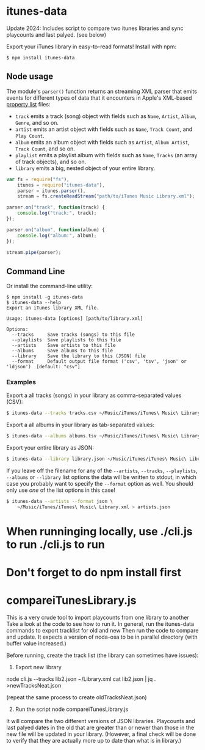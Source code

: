 # itunes-data

Update 2024:
Includes script to compare two itunes libraries and sync playcounts and last palyed. (see below)

Export your iTunes library in easy-to-read formats! Install with npm:

```
$ npm install itunes-data
```

## Node usage
The module's `parser()` function returns an streaming XML parser that emits
events for different types of data that it encounters in Apple's XML-based
[property list](http://en.wikipedia.org/wiki/Property_list) files:

* `track` emits a track (song) object with fields such as `Name`, `Artist`, `Album`, `Genre`, and so on.
* `artist` emits an artist object with fields such as `Name`, `Track Count`, and `Play Count`.
* `album` emits an album object with fields such as `Artist`, `Album Artist`, `Track Count`, and so on.
* `playlist` emits a playlist album with fields such as `Name`, `Tracks` (an array of track objects), and so on.
* `library` emits a big, nested object of your entire library.

```js
var fs = require("fs"),
    itunes = require("itunes-data"),
    parser = itunes.parser(),
    stream = fs.createReadStream("path/to/iTunes Music Library.xml");

parser.on("track", function(track) {
    console.log("track:", track);
});

parser.on("album", function(album) {
    console.log("album:", album);
});

stream.pipe(parser);
```

## Command Line
Or install the command-line utility:

```
$ npm install -g itunes-data
$ itunes-data --help
Export an iTunes library XML file.

Usage: itunes-data [options] [path/to/library.xml]

Options:
  --tracks     Save tracks (songs) to this file
  --playlists  Save playlists to this file
  --artists    Save artists to this file
  --albums     Save albums to this file
  --library    Save the library to this (JSON) file
  --format     Default output file format ('csv', 'tsv', 'json' or 'ldjson')  [default: "csv"]
```

### Examples
Export a all tracks (songs) in your library as comma-separated values (CSV):

```sh
$ itunes-data --tracks tracks.csv ~/Music/iTunes/iTunes\ Music\ Library.xml
```

Export a all albums in your library as tab-separated values:

```sh
$ itunes-data --albums albums.tsv ~/Music/iTunes/iTunes\ Music\ Library.xml
```

Export your entire library as JSON:

```sh
$ itunes-data --library library.json ~/Music/iTunes/iTunes\ Music\ Library.xml
```

If you leave off the filename for any of the `--artists`, `--tracks`,
`--playlists`, `--albums` or `--library` list options the data will be written
to stdout, in which case you probably want to specify the `--format` option as
well. You should only use *one* of the list options in this case! 

```sh
$ itunes-data --artists --format json \
    ~/Music/iTunes/iTunes\ Music\ Library.xml > artists.json
```

# When runninging locally, use ./cli.js to run ./cli.js to run 

# Don't forget to do npm install first

# compareiTunesLibrary.js

This is a very crude tool to import playcounts from one library to another
Take a look at the code to see how to run it.
In general, run the itunes-data commands to export tracklist for old and new
Then run the code to compare and update.
It expects a version of noda-osa to be in parallel directory (with buffer value increased.)

Before running, create the track list (the library can sometimes have issues):
1. Export new library

node cli.js --tracks lib2.json ~/Library.xml
cat lib2.json | jq . >newTracksNeat.json

(repeat the same process to create oldTracksNeat.json)

2. Run the script
node compareiTunesLibrary.js

It will compare the two different versions of JSON libraries.
Playcounts and last palyed dates in the old that are greater than or newer than those in the new file will be updated in your library. (However, a final check will be done to verify that they are actually more up to date than what is in library.)

